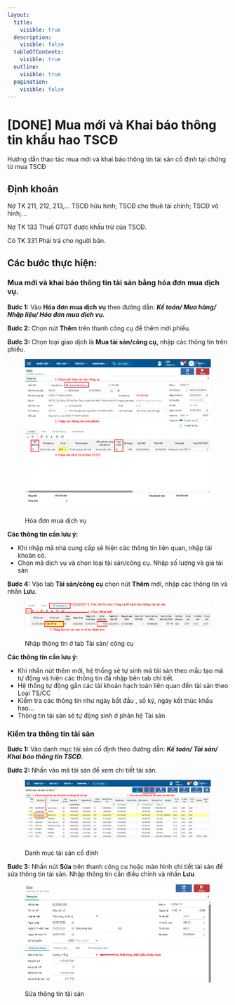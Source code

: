 ```yaml
---
layout:
  title:
    visible: true
  description:
    visible: false
  tableOfContents:
    visible: true
  outline:
    visible: true
  pagination:
    visible: false
---
```


# \[DONE] Mua mới và Khai báo thông tin khấu hao TSCĐ

Hướng dẫn thao tác mua mới và khai báo thông tin tài sản cố định tại chứng từ mua TSCĐ

## Định khoản

Nợ TK 211, 212, 213,… TSCĐ hữu hình; TSCĐ cho thuê tài chính; TSCĐ vô hình;…

Nợ TK 133 Thuế GTGT được khấu trừ của TSCĐ.

Có TK 331 Phải trả cho người bán.

## Các bước thực hiện:

### Mua mới và khai báo thông tin tài sản bằng hóa đơn mua dịch vụ.

**Bước 1:** Vào **Hóa đơn mua dịch vụ** theo đường dẫn: _**Kế toán/ Mua hàng/ Nhập liệu/ Hóa đơn mua dịch vụ.**_

**Bước 2:** Chọn nút **Thêm** trên thanh công cụ để thêm mới phiếu.

**Bước 3:** Chọn loại giao dịch là **Mua tài sản/công cụ,** nhập các thông tin trên phiếu.

<figure><img src="../../.gitbook/assets/mua TSCĐ 05.png" alt=""><figcaption><p>Hóa đơn mua dịch vụ</p></figcaption></figure>

**Các thông tin cần lưu ý:**

* Khi nhập mã nhà cung cấp sẽ hiện các thông tin liên quan, nhập tài khoản có.
* Chọn mã dịch vụ và chọn loại tài sản/công cụ. Nhập số lượng và giá tài sản

**Bước 4:** Vào tab **Tài sản/công cụ** chọn nút **Thêm** mới, nhập các thông tin và nhấn **Lưu**.

<figure><img src="../../.gitbook/assets/mua TSCĐ 06.png" alt=""><figcaption><p>Nhập thông tin ở tab Tài sản/ công cụ</p></figcaption></figure>

**Các thông tin cần lưu ý:**

* Khi nhấn nút thêm mới, hệ thống sẽ tự sinh mã tài sản theo mẫu tạo mã tự động và hiện các thông tin đã nhập bên tab chi tiết.
* Hệ thống tự động gắn các tài khoản hạch toán liên quan đến tài sản theo Loại TS/CC
* Kiểm tra các thông tin như ngày bắt đầu , số ký, ngày kết thúc khấu hao...
* Thông tin tài sản sẽ tự động sinh ở phân hệ Tài sản

### Kiểm tra thông tin tài sản

**Bước 1:** Vào danh mục tài sản cố định theo đường dẫn: _**Kế toán/ Tài sản/ Khai báo thông tin TSCĐ.**_

**Bước 2:** Nhấn vào mã tài sản để xem chi tiết tài sản.

<figure><img src="../../.gitbook/assets/mua TSCĐ 07.png" alt=""><figcaption><p>Danh mục tài sản cố định</p></figcaption></figure>

**Bước 3:** Nhấn nút **Sửa** trên thanh công cụ hoặc màn hình chi tiết tài sản để sửa thông tin tài sản. Nhập thông tin cần điều chỉnh và nhấn **Lưu**

<figure><img src="../../.gitbook/assets/mua TSCĐ 08.png" alt=""><figcaption><p>Sửa thông tin tài sản</p></figcaption></figure>
